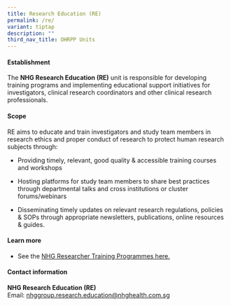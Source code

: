 ```yaml
---
title: Research Education (RE)
permalink: /re/
variant: tiptap
description: ""
third_nav_title: OHRPP Units
---
```

<h4><strong>Establishment</strong></h4>
<p>The <strong>NHG Research Education (RE)</strong> unit is responsible for
developing training programs and implementing educational support initiatives
for investigators, clinical research coordinators and other clinical research
professionals.</p>
<h4><strong>Scope</strong></h4>
<p>RE aims to educate and train investigators and study team members in research
ethics and proper conduct of research to protect human research subjects
through:</p>
<ul data-tight="true" class="tight">
<li>
<p>Providing timely, relevant, good quality &amp; accessible training courses
and workshops</p>
</li>
<li>
<p>Hosting platforms for study team members to share best practices through
departmental talks and cross institutions or cluster forums/webinars</p>
</li>
<li>
<p>Disseminating timely updates on relevant research regulations, policies
&amp; SOPs through appropriate newsletters, publications, online resources
&amp; guides.</p>
</li>
</ul>
<h4><strong>Learn more</strong></h4>
<ul data-tight="true" class="tight">
<li>
<p>See the <a href="/pcr-overview/" rel="noopener nofollow" target="_blank">NHG Researcher Training Programmes here.</a>
</p>
</li>
</ul>
<h4><strong>Contact information</strong></h4>
<p><strong>NHG Research Education (RE)</strong>
<br>Email: <a href="mailto:nhggroup.research.education@nhghealth.com.sg" rel="noopener noreferrer nofollow" target="_blank">nhggroup.research.education@nhghealth.com.sg</a>
</p>
<p></p>